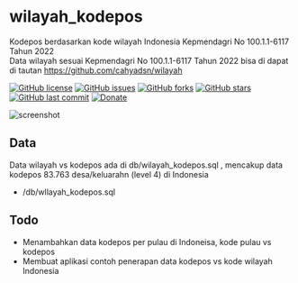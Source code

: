 # wilayah_kodepos
Kodepos berdasarkan kode wilayah Indonesia Kepmendagri No 100.1.1-6117 Tahun 2022   
Data wilayah sesuai Kepmendagri No 100.1.1-6117 Tahun 2022 bisa di dapat di tautan https://github.com/cahyadsn/wilayah 

[![GitHub license](https://img.shields.io/badge/license-MIT-blue.svg)](LICENSE)
[![GitHub issues](https://img.shields.io/github/issues/cahyadsn/wilayah_kodepos.svg)](https://github.com/cahyadsn/wilayah_kodepos/issues)
[![GitHub forks](https://img.shields.io/github/forks/cahyadsn/wilayah_kodepos.svg)](https://github.com/cahyadsn/wilayah_kodepos/network)
[![GitHub stars](https://img.shields.io/github/stars/cahyadsn/wilayah_kodepos.svg)](https://github.com/cahyadsn/wilayah_kodepos/stargazers)
[![GitHub last commit](https://img.shields.io/github/last-commit/google/skia.svg?style=flat)]()
[![Donate](https://img.shields.io/badge/$-support-ff69b4.svg?style=flat)](https://paypal.me/cahyadwiana)

![screenshot](https://github.com/cahyadsn/wilayah_kodepos/blob/main/img/apps.png?raw=true)
## Data
Data wilayah vs kodepos ada di db/wilayah_kodepos.sql , mencakup data kodepos 83.763 desa/keluarahn (level 4) di Indonesia
- /db/wllayah_kodepos.sql

## Todo
- Menambahkan data kodepos per pulau di Indoneisa, kode pulau vs kodepos
- Membuat aplikasi contoh penerapan data kodepos vs kode wilayah Indonesia
